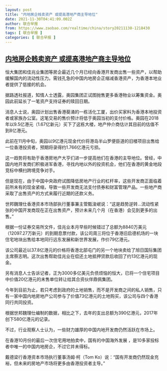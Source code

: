 ```yaml
---
layout: post
title: "内地房企贱卖资产 或提高港地产商主导地位"
date: 2021-11-30T04:41:09.002Z
author: 联合早报
from: https://www.zaobao.com/realtime/china/story20211130-1218430
tags: [ 联合早报 ]
categories: [ 联合早报 ]
---
```

<!--1638264960000-->
[内地房企贱卖资产 或提高港地产商主导地位](https://www.zaobao.com/realtime/china/story20211130-1218430)
------

<div>
<p>恒大集团和佳兆业集团等房企最近几个月已经向香港开发商出售一些资产，以帮助缓解国内的流动性压力。需钱孔急的中国内地房企正缩减香港资产，为香港本地业者提供了低接的机会。</p><p>据路透社报道，知情人士透露，奥园集团正试图抛售更多香港物业以筹集资金。奥园此前延长了一笔资产支持证券的赎回日期。</p><p>消息人士说，奥园计划出售香港葵涌的一栋活化工厦，出价买家料为香港本地投资者或家族办公室。这笔交易的售价预计将低于奥园当初的支付价格。奥园在2018年以9.5亿港元（1.67亿新元）买下了这栋大楼，地产仲介商估计其目前的估值不到8亿港元。</p><section id="imu"><div id="dfp-ad-imu1">        </div></section><p>此前在11月中旬，奥园以9亿港元现金代价将港岛半山罗便臣道的旧楼项目出售给一位香港投资者，预期将录得约1.766亿港元亏损。</p><p>这一趋势将有助于香港房地产大亨们进一步提高他们在香港的主导地位。曾经，中国内地开发商们积极进军香港，寻找内地以外的投资机会，他们在香港的黄金地段竞标中横扫跨境竞争对手。</p><p>但是现在，由于中国中央政府试图降低房地产行业的杠杆率，这些开发商正面临着前所未有的现金紧缩，导致一些开发商无法支付债券和财富管理产品。一些地产商采取了出售资产的方式来履行近期的还款义务。</p><div id="innity-in-post"></div><div id="dfp-ad-midarticlespecial">        </div><p>世邦魏理仕香港资本市场部执行董事兼主管甄浚岷说：“这是趋势逆转...流动性紧张的中国开发商现在正在出售资产，预计未来几个月（在香港）会见到更多的出售。”</p><p>根据一份证券交易所文件，佳兆业本月早些时候错过了总额为8840万美元（12097.27万新元）的到期息票付款，该公司周三将位于香港旧启德机场的一块住宅地块出售给本地同行远东发展和新世界发展，作价79亿港元。</p><p>该公司最近以37.8亿港元的价格将香港北部屯门的另一个地块卖给了旭日国际集团主席蔡志明。这次出售帮助佳兆业在偿还土地抵押贷款后收回了约13亿港元的现金。</p><p>另有消息人士告诉记者，正为3000多亿美元负债烦恼的恒大，已将一个住宅项目中价值20亿港元的未售单位转让给其合资伙伴鼎佩集团。</p><p>今年到目前为止，若只考虑到政府的土地销售，而不是开发商之间的私人销售，只有一家中国内地房地产公司参与了价值73亿港元的土地购买，该公司与四个香港同行共同投资。</p><p>根据世邦魏理仕编制的数据，相比之下，去年的支出总额为390亿港元，2017年创下580亿港元的记录。</p><p>不过，行业观察人士认为，一些财力雄厚的中国内地开发商仍然活跃在市场上。</p><p>在香港10月份的最后一次住宅用地拍卖中，国有的中国海外发展 ，是10多家投标者中唯一的中国内地房企，不过它并未得标。</p><p>戴德梁行香港资本市场执行董事汤姆·柯（Tom Ko）说：“国有开发商仍然现金充裕，但未来的房地产市场将更多由香港投资者主导。”</p>      <div class="cx_paywall_placeholder" id="sph_cdp_40"></div>
</div>
